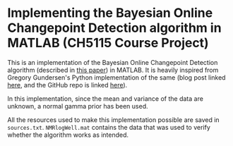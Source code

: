 # Implementing the Bayesian Online Changepoint Detection algorithm in MATLAB (CH5115 Course Project)

This is an implementation of the Bayesian Online Changepoint Detection algorithm (described in [this paper](https://arxiv.org/abs/0710.3742v1)) in MATLAB. It is heavily inspired from Gregory Gundersen's Python implementation of the same (blog post linked [here](http://gregorygundersen.com/blog/2019/08/13/bocd/), and the GitHub repo is linked [here](https://github.com/gwgundersen/bocd)).

In this implementation, since the mean and variance of the data are unknown, a normal gamma prior has been used.

All the resources used to make this implementation possible are saved in `sources.txt`. `NMRlogWell.mat` contains the data that was used to verify whether the algorithm works as intended.